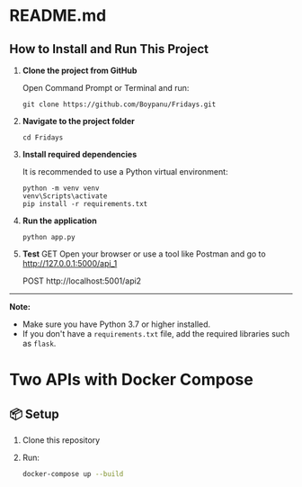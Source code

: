 # README.md

## How to Install and Run This Project

1. **Clone the project from GitHub**

   Open Command Prompt or Terminal and run:

   ```
   git clone https://github.com/Boypanu/Fridays.git
   ```

2. **Navigate to the project folder**

   ```
   cd Fridays
   ```

3. **Install required dependencies**

   It is recommended to use a Python virtual environment:

   ```
   python -m venv venv
   venv\Scripts\activate
   pip install -r requirements.txt
   ```

4. **Run the application**

   ```
   python app.py
   ```

5. **Test**
   GET
   Open your browser or use a tool like Postman and go to  
   http://127.0.0.1:5000/api_1

   
   POST
   http://localhost:5001/api2
---
**Note:**  
- Make sure you have Python 3.7 or higher installed.
- If you don't have a `requirements.txt` file, add the required libraries such as `flask`.

# Two APIs with Docker Compose

## 📦 Setup

1. Clone this repository
2. Run:

   ```bash
   docker-compose up --build
   ```
